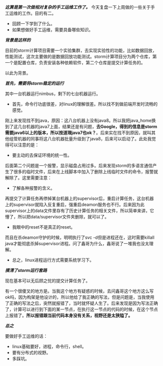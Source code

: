 ***这算是第一次做相对复杂的手工运维工作了。*** 今天复盘一下上周做的一些关于手工运维的工作。目的有二。

- 回顾一下学到了什么。
- 如果想做好手工运维，需要具备哪些知识。

***背景是这样的***

目前的storm计算项目需要一个实验集群，去实现实验性的功能，比如数据回放，性能测试，这次主要做的是数据回放功能测试。storm计算项目分为两个仓库，第一个是配置仓库，负责安装各种依赖软件，第二个仓库是提交计算任务的。

以此为背景。

***首先，需要将storm稳定的运行***

其中一台机器运行nimbus，剩下的七台机器运行。

- 首先，命令行功底很差，对linux的理解很差。所以找不到做前端开发时流畅的感觉。

刚上来发现找不到java，原因：这八台机器上没有java8。所以我把java_home换到了这几台机器的java7上面，结果还是有问题，**去Google，得到的信息是storm需要java6以上的版本，所以按道理java7也ok？**。后来实在找不到原因，就叫其他组管机器的同事将这八台机器批量升级到了java8，后来可以启动了。此处我觉得可以注意的是：

- 要主动的去保证环境的统一性。

后面第二个问题是一个报警，显示磁盘占用过多。后来发现storm的多语言通信产生了很多的临时文件，后来在上线脚本中加入了删除上线临时文件的命令，报警就解除了。这里需要注意：

- 了解各种报警的含义。

再提交了计算任务再停掉某台机器上的supervisor后，重启计算任务，这台机器上的supervisor就陷入反复重启，强重启deamon服务也不行。后来因为此supervisor上的data文件里存有了历史计算任务的相关文件，所以简单来讲，它懵了，所以把data/supervisor文件夹删除，就可以了。

- 我眼中的reset不是真正的reset。

而且在杀deamon守护的时候，明明执行了svc -d但是进程还在，这时需要killall java才能彻底杀掉supervisor进程。问了鑫哥为什么，鑫哥说了一堆我也没太理解。

- 总之，linux进程运行方式需要系统学习下。

***摸清了storm运行套路***

现在基本可以无后顾之忧的提交计算任务了。

有一个很傻叉的地方是。当我这个地方有疑惑的时候，去问鑫哥这个地方这么写ok吗，因为构架是他设计的，所以他给了我正确的写法，但是问题是，当我使用了正确的写法之后，突然就报错了，当时就怀疑人生了。后来发现是因为写法正确了，计算可以进行到下面的某一节点，在执行这一节点的代码的时候，在这个节点上报错了。**所以报错跟当前代码本身没有关系，视野还是太狭隘了。**

***总之***

要做好手工运维的话：

- linux基础要好，进程，命令行，shell。
- 要有分布式的视野。
- 多踩坑。

